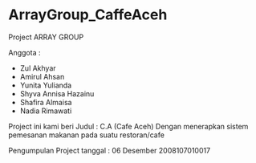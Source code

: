 # ArrayGroup_CaffeAceh

Project ARRAY GROUP 

Anggota :
- Zul Akhyar
- Amirul Ahsan
- Yunita Yulianda
- Shyva Annisa Hazainu 
- Shafira Almaisa
- Nadia Rimawati

Project ini kami beri Judul : C.A (Cafe Aceh)
Dengan menerapkan sistem pemesanan makanan pada suatu restoran/cafe

Pengumpulan Project tanggal : 06 Desember 2008107010017
